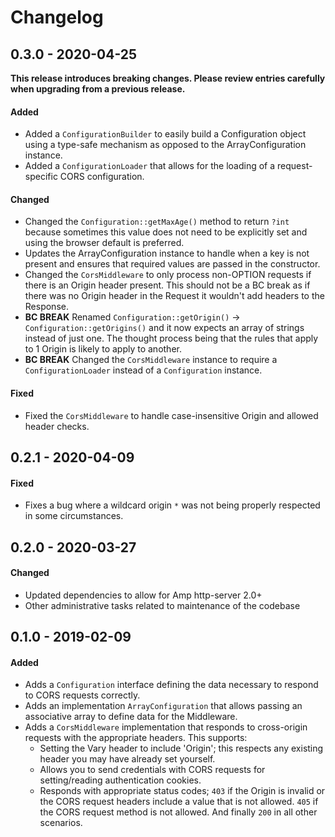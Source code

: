 # Changelog

## 0.3.0 - 2020-04-25

**This release introduces breaking changes. Please review entries carefully when upgrading from a previous release.**

#### Added

- Added a `ConfigurationBuilder` to easily build a Configuration object using a type-safe mechanism as 
opposed to the ArrayConfiguration instance.
- Added a `ConfigurationLoader` that allows for the loading of a request-specific CORS configuration.

#### Changed

- Changed the `Configuration::getMaxAge()` method to return `?int` because sometimes this value does 
not need to be explicitly set and using the browser default is preferred.
- Updates the ArrayConfiguration instance to handle when a key is not present and ensures that required 
values are passed in the constructor.
- Changed the `CorsMiddleware` to only process non-OPTION requests if there is an Origin header present. This should 
not be a BC break as if there was no Origin header in the Request it wouldn't add headers to the Response.
- **BC BREAK** Renamed `Configuration::getOrigin()` -> `Configuration::getOrigins()` and it now expects an array of 
strings instead of just one. The thought process being that the rules that apply to 1 Origin is likely to 
apply to another.
- **BC BREAK** Changed the `CorsMiddleware` instance to require a `ConfigurationLoader` instead of a `Configuration` instance.

#### Fixed

- Fixed the `CorsMiddleware` to handle case-insensitive Origin and allowed header checks.

## 0.2.1 - 2020-04-09

#### Fixed

- Fixes a bug where a wildcard origin `*` was not being properly respected in some 
circumstances.

## 0.2.0 - 2020-03-27

#### Changed

- Updated dependencies to allow for Amp http-server 2.0+
- Other administrative tasks related to maintenance of the codebase

## 0.1.0 - 2019-02-09

#### Added

- Adds a `Configuration` interface defining the data necessary to respond to CORS requests 
correctly.
- Adds an implementation `ArrayConfiguration` that allows passing an associative array 
to define data for the Middleware.
- Adds a `CorsMiddleware` implementation that responds to cross-origin requests with the 
appropriate headers. This supports:
    - Setting the Vary header to include 'Origin'; this respects any existing header you 
    may have already set yourself.
    - Allows you to send credentials with CORS requests for setting/reading authentication cookies.
    - Responds with appropriate status codes; `403` if the Origin is invalid or the CORS 
    request headers include a value that is not allowed. `405` if the CORS request method is 
    not allowed. And finally `200` in all other scenarios.